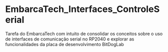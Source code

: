 # EmbarcaTech_Interfaces_ControleSerial
Tarefa do EmbarcaTech com intuito de consolidar os conceitos sobre o uso de interfaces de comunicação serial no RP2040 e explorar as funcionalidades da placa de desenvolvimento BitDogLab
